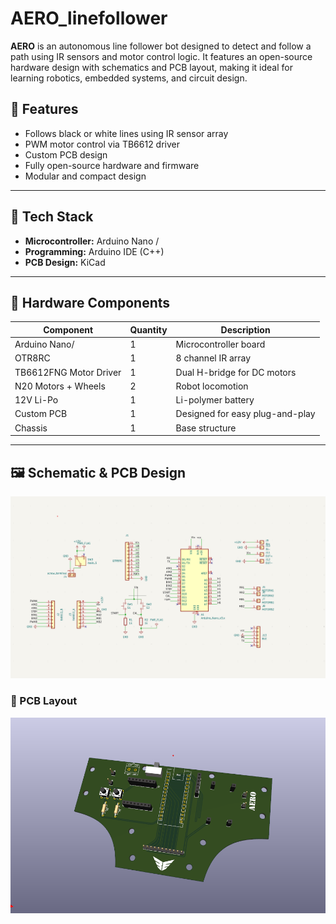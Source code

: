 # AERO_linefollower

**AERO** is an autonomous line follower bot designed to detect and follow a path using IR sensors and motor control logic. It features an open-source hardware design with schematics and PCB layout, making it ideal for learning robotics, embedded systems, and circuit design.


## 🚀 Features

- Follows black or white lines using IR sensor array
- PWM motor control via TB6612 driver
- Custom PCB design 
- Fully open-source hardware and firmware
- Modular and compact design

---

## 🧠 Tech Stack

- **Microcontroller:** Arduino  Nano / 
- **Programming:** Arduino IDE (C++)
- **PCB Design:** KiCad 

---

## 🔩 Hardware Components

| Component              | Quantity | Description                          |
|------------------------|----------|--------------------------------------|
| Arduino Nano/          | 1        | Microcontroller board                |
| OTR8RC                 | 1        | 8 channel IR array                   |
| TB6612FNG Motor Driver | 1        | Dual H-bridge for DC motors          |
| N20 Motors + Wheels    | 2        | Robot locomotion                     |
| 12V Li-Po              | 1        | Li-polymer battery                   |
| Custom PCB             | 1        | Designed for easy plug-and-play      |
| Chassis                | 1        | Base structure                       |

---
## 🖼️ Schematic & PCB Design

![Schematic](hardware/AERO_schematic.png)

### 🧾 PCB Layout

![PCB Layout](hardware/AERO_pcb.png)
